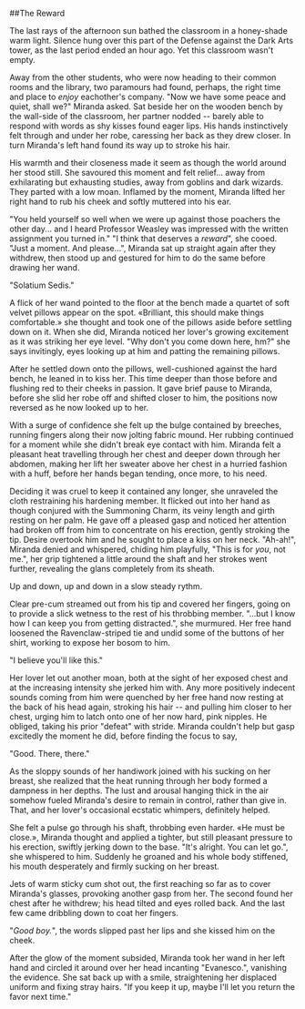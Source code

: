 ##The Reward

The last rays of the afternoon sun bathed the classroom in a honey-shade warm light. 
Silence hung over this part of the Defense against the Dark Arts tower, as the last period ended an hour ago.
Yet this classroom wasn't empty. 

Away from the other students, who were now heading to their common rooms and the library,
two paramours had found, perhaps, the right time and place to *enjoy* eachother's company.
"Now we have some peace and quiet, shall we?" Miranda asked.
Sat beside her on the wooden bench by the wall-side of the classroom, her partner nodded --
barely able to respond with words as shy kisses found eager lips. His hands instinctively felt through and under her robe,
caressing her back as they drew closer. In turn Miranda's left hand found its way up to stroke his hair.

His warmth and their closeness made it seem as though the world around her stood still.
She savoured this moment and felt relief... away from exhilarating but exhausting studies, away from goblins and dark wizards.
They parted with a low moan. Inflamed by the moment, Miranda lifted her right hand to rub his cheek and softly muttered into his ear.

"You held yourself so well when we were up against those poachers the other day... 
and I heard Professor Weasley was impressed with the written assignment you turned in."
"I think that deserves a *reward*", she cooed. "Just a moment. And please...", Miranda sat up straight again after they withdrew,
then stood up and gestured for him to do the same before drawing her wand.

"Solatium Sedis."

A flick of her wand pointed to the floor at the bench made a quartet of soft velvet pillows appear on the spot.
«Brilliant, this should make things comfortable.» she thought and took one of the pillows aside before settling down on it.
When she did, Miranda noticed her lover's growing excitement as it was striking her eye level.
"Why don't you come down here, hm?" she says invitingly, eyes looking up at him and patting the remaining pillows.

After he settled down onto the pillows, well-cushioned against the hard bench, he leaned in to kiss her.
This time deeper than those before and flushing red to their cheeks in passion. It gave brief pause to Miranda,
before she slid her robe off and shifted closer to him, the positions now reversed as he now looked up to her.

With a surge of confidence she felt up the bulge contained by breeches, running fingers along their now jolting fabric mound.
Her rubbing continued for a moment while she didn't break eye contact with him. 
Miranda felt a pleasant heat travelling through her chest and deeper down through her abdomen, 
making her lift her sweater above her chest in a hurried fashion with a huff, before her hands began tending, once more, to his need.

Deciding it was cruel to keep it contained any longer, she unraveled the cloth restraining his hardening member.
It flicked out into her hand as though conjured with the Summoning Charm, its veiny length and girth resting on her palm.
He gave off a pleased gasp and noticed her attention had broken off from him to concentrate on his erection, gently stroking the tip.
Desire overtook him and he sought to place a kiss on her neck. "Ah-ah!", Miranda denied and whispered, chiding him playfully,
"This is for *you*, not me.", her grip tightened a little around the shaft and her strokes went further, revealing the glans completely from its sheath.

Up and down, up and down in a slow steady rythm.

Clear pre-cum streamed out from his tip and covered her fingers, going on to provide a slick wetness to the rest of his throbbing member.
"...but I know how I can keep you from getting distracted.", she murmured. 
Her free hand loosened the Ravenclaw-striped tie and undid some of the buttons of her shirt, working to expose her bosom to him.

"I believe you'll like this."

Her lover let out another moan, both at the sight of her exposed chest and at the increasing intensity she jerked him with.
Any more positively indecent sounds coming from him were quenched by her free hand now resting at the back of his head again,
stroking his hair -- and pulling him closer to her chest, urging him to latch onto one of her now hard, pink nipples.
He obliged, taking his prior "defeat" with stride. Miranda couldn't help but gasp excitedly the moment he did, before finding the focus to say,

"Good. There, there."

As the sloppy sounds of her handiwork joined with his sucking on her breast, she realized that the heat running through her body 
formed a dampness in her depths. The lust and arousal hanging thick in the air somehow fueled Miranda's desire to remain in control,
rather than give in. That, and her lover's occasional ecstatic whimpers, definitely helped.

She felt a pulse go through his shaft, throbbing even harder. «He must be close.», Miranda thought and applied a tighter, 
but still pleasant pressure to his erection, swiftly jerking down to the base. "It's alright. You can let go.", she whispered to him.
Suddenly he groaned and his whole body stiffened, his mouth desperately and firmly sucking on her breast.

Jets of warm sticky cum shot out, the first reaching so far as to cover Miranda's glasses, provoking another gasp from her. 
The second found her chest after he withdrew; his head tilted and eyes rolled back. And the last few came dribbling down to coat her fingers.

"*Good boy.*", the words slipped past her lips and she kissed him on the cheek.

After the glow of the moment subsided, Miranda took her wand in her left hand and circled it around over her head incanting "Evanesco.",
vanishing the evidence. She sat back up with a smile, straightening her displaced uniform and fixing stray hairs.
"If you keep it up, maybe I'll let you return the favor next time."